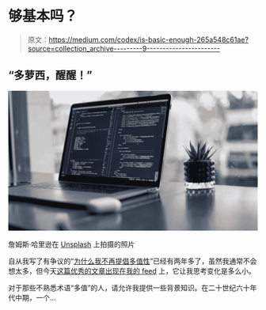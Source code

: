 # 够基本吗？

> 原文：<https://medium.com/codex/is-basic-enough-265a548c61ae?source=collection_archive---------9----------------------->

## “多萝西，醒醒！”

![](img/f18e907b4a0d2abc1995bbc736cd5870.png)

詹姆斯·哈里逊在 [Unsplash](https://unsplash.com/s/photos/code?utm_source=unsplash&utm_medium=referral&utm_content=creditCopyText) 上拍摄的照片

自从我写了有争议的“[为什么我不再提倡多值性](https://www.precisonline.com/2018/11/why-i-no-longer-advocate-for-multivalue/)”已经有两年多了，虽然我通常不会想太多，但今天[这篇优秀的文章出现在我的 feed](https://link.medium.com/HCMBZKFbnfb) 上，它让我思考变化是多么小。

对于那些不熟悉术语“多值”的人，请允许我提供一些背景知识。在二十世纪六十年代中期，一个…